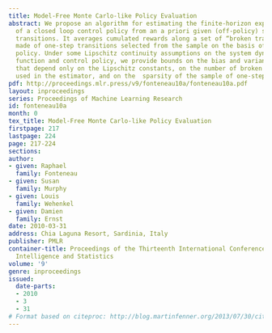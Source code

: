 ```yaml
---
title: Model-Free Monte Carlo-like Policy Evaluation
abstract: We propose an algorithm for estimating the finite-horizon expected return
  of a closed loop control policy from an a priori given (off-policy) sample of one-step
  transitions. It averages cumulated rewards along a set of “broken trajectories”
  made of one-step transitions selected from the sample on the basis of the control
  policy. Under some Lipschitz continuity assumptions on the system dynamics, reward
  function and control policy, we provide bounds on the bias and variance of the estimator
  that depend only on the Lipschitz constants, on the number of broken trajectories
  used in the estimator, and on the  sparsity of the sample of one-step transitions.
pdf: http://proceedings.mlr.press/v9/fonteneau10a/fonteneau10a.pdf
layout: inproceedings
series: Proceedings of Machine Learning Research
id: fonteneau10a
month: 0
tex_title: Model-Free Monte Carlo-like Policy Evaluation
firstpage: 217
lastpage: 224
page: 217-224
sections: 
author:
- given: Raphael
  family: Fonteneau
- given: Susan
  family: Murphy
- given: Louis
  family: Wehenkel
- given: Damien
  family: Ernst
date: 2010-03-31
address: Chia Laguna Resort, Sardinia, Italy
publisher: PMLR
container-title: Proceedings of the Thirteenth International Conference on Artificial
  Intelligence and Statistics
volume: '9'
genre: inproceedings
issued:
  date-parts:
  - 2010
  - 3
  - 31
# Format based on citeproc: http://blog.martinfenner.org/2013/07/30/citeproc-yaml-for-bibliographies/
---
```

